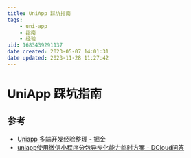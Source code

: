 ```yaml
---
title: UniApp 踩坑指南
tags: 
    - uni-app
    - 指南
    - 经验
uid: 1683439291137
date created: 2023-05-07 14:01:31
date updated: 2023-11-28 11:27:42
---
```


# UniApp 踩坑指南

## 参考

- [Uniapp 多端开发经验整理 - 掘金](https://juejin.cn/post/7138221718518595621)
- [uniapp使用微信小程序分包异步化能力临时方案 - DCloud问答](https://ask.dcloud.net.cn/article/39622)
